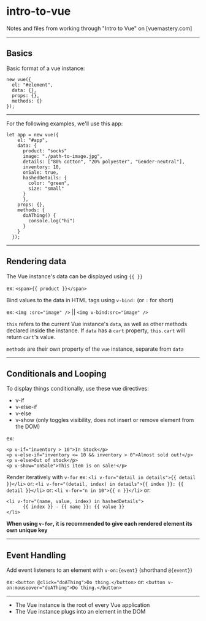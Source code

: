 # intro-to-vue

Notes and files from working through "Intro to Vue" on [vuemastery.com]

---

## Basics

Basic format of a vue instance:

```
new vue({
  el: "#element",
  data: {},
  props: {},
  methods: {}
});
```

---

For the following examples, we'll use this app:

```
let app = new vue({
    el: "#app",
    data: {
      product: "socks"
      image: "./path-to-image.jpg",
      details: ["80% cotton", "20% polyester", "Gender-neutral"],
      inventory: 10,
      onSale: true,
      hashedDetails: {
        color: "green",
        size: "small"
      }
      },
    props: {},
    methods: {
      doAThing() {
        console.log("hi")
      }
    }
  });
```

---

## Rendering data

The Vue instance's data can be displayed using `{{ }}`

  ex: `<span>{{ product }}</span>`

Bind values to the data in HTML tags using `v-bind:` (or `:` for short)

  ex: `<img :src="image" />` || `<img v-bind:src="image" />`

`this` refers to the current Vue instance's `data`, as well as other methods declared inside the instance. If `data` has a `cart` property, `this.cart` will return `cart`'s value.

`methods` are their own property of the `vue` instance, separate from `data`

---

## Conditionals and Looping

To display things conditionally, use these vue directives:
  - v-if
  - v-else-if
  - v-else
  - v-show (only toggles visibility, does not insert or remove element from the DOM)

  ex:
  ```
  <p v-if="inventory > 10">In Stock</p>
  <p v-else-if="inventory <= 10 && inventory > 0">Almost sold out!</p>
  <p v-else>Out of stock</p>
  <p v-show="onSale">This item is on sale!</p>
  ```

Render iteratively with `v-for`
  ex: `<li v-for="detail in details">{{ detail }}</li>`
  or: `<li v-for="(detail, index) in details">{{ index }}: {{ detail }}</li>`
  or: `<li v-for="n in 10">{{ n }}</li>`
  or:
  ```
  <li v-for="(name, value, index) in hashedDetails">
        {{ index }} - {{ name }}: {{ value }}
  </li>
  ```

**When using `v-for`, it is recommended to give each rendered element its own unique key**

---

## Event Handling

Add event listeners to an element with `v-on:{event}` (shorthand `@{event}`)

ex: `<button @click="doAThing">Do thing.</button>`
or: `<button v-on:mouseover="doAThing">Do thing.</button>`



---

- The Vue instance is the root of every Vue application
- The Vue instance plugs into an element in the DOM
